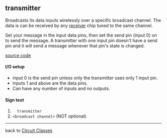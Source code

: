 transmitter
----------
Broadcasts its data inputs wirelessly over a specific broadcast channel. The data is can be received by any [receiver](Receiver) chip tuned to the same channel.

Set your message in the input data pins, then set the send pin (input 0) on to send the message.
A transmitter with one input pin doesn't have a send pin and it will send a message whenever that pin's state is changed.

[source code](https://github.com/eisental/BasicCircuits/blob/master/src/main/java/org/tal/basiccircuits/transmitter.java)

#### I/O setup 
* input 0 is the send pin unless only the transmitter uses only 1 input pin.
* inputs 1 and above are the data pins.
* Can have any number of inputs and no outputs.

#### Sign text
1. `   transmitter   `
2. ` <broadcast channel> ` (NOT optional)
***
back to [Circuit Classes](Home)
